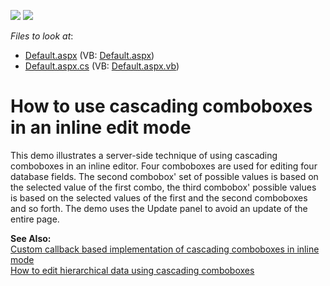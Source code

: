 <!-- default badges list -->
[![](https://img.shields.io/badge/Open_in_DevExpress_Support_Center-FF7200?style=flat-square&logo=DevExpress&logoColor=white)](https://supportcenter.devexpress.com/ticket/details/E1358)
[![](https://img.shields.io/badge/📖_How_to_use_DevExpress_Examples-e9f6fc?style=flat-square)](https://docs.devexpress.com/GeneralInformation/403183)
<!-- default badges end -->
<!-- default file list -->
*Files to look at*:

* [Default.aspx](./CS/MultiCombo/Default.aspx) (VB: [Default.aspx](./VB/MultiCombo/Default.aspx))
* [Default.aspx.cs](./CS/MultiCombo/Default.aspx.cs) (VB: [Default.aspx.vb](./VB/MultiCombo/Default.aspx.vb))
<!-- default file list end -->
# How to use cascading comboboxes in an inline edit mode


<p>This demo illustrates a server-side technique of using cascading comboboxes in an inline editor. Four comboboxes are used for editing four database fields. The second combobox' set of possible values is based on the selected value of the first combo, the third combobox' possible values is based on the selected values of the first and the second comboboxes and so forth. The demo uses the Update panel to avoid an update of the entire page.</p><p><strong>See Also:</strong><br />
<a href="https://www.devexpress.com/Support/Center/p/E1362">Custom callback based implementation of cascading comboboxes in inline mode</a><br />
<a href="https://www.devexpress.com/Support/Center/p/E1346">How to edit hierarchical data using cascading comboboxes</a></p>

<br/>


